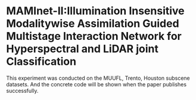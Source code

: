 # MAMInet-II:Illumination Insensitive Modalitywise Assimilation Guided Multistage Interaction Network for Hyperspectral and LiDAR joint Classification
This experiment was conducted on the MUUFL, Trento, Houston subscene datasets.  And the concrete code will be shown when the paper publishes successfully. 
